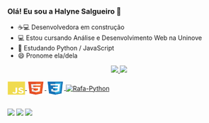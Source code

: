 ### Olá! Eu sou a Halyne Salgueiro 👋

- ☕💻 Desenvolvedora em construção
- 💻 Estou cursando Análise e Desenvolvimento Web na Uninove 
- 🌱 Estudando Python / JavaScript
- 😄 Pronome ela/dela

<div align="center">
  <a href="https://github.com/HalyneSalgueiro">
  <img height="180em" src="https://github-readme-stats.vercel.app/api?username=HalyneSalgueiro&show_icons=true&theme=synthwave&include_all_commits=true&count_private=true"/>
  <img height="180em" src="https://github-readme-stats.vercel.app/api/top-langs/?username=HalyneSalgueiro&layout=compact&langs_count=7&theme=synthwave"/>
</div>

 <div style="display: inline_block"><br>
  <img align="center" alt="Rafa-Js" height="30" width="40" src="https://raw.githubusercontent.com/devicons/devicon/master/icons/javascript/javascript-plain.svg">
  <img align="center" alt="Rafa-HTML" height="30" width="40" src="https://raw.githubusercontent.com/devicons/devicon/master/icons/html5/html5-original.svg">
  <img align="center" alt="Rafa-CSS" height="30" width="40" src="https://raw.githubusercontent.com/devicons/devicon/master/icons/css3/css3-original.svg">
  <img align="center" alt="Rafa-Python" height="40" width="70" src="https://img.shields.io/badge/Python-14354C?style=for-the-badge&logo=python&logoColor=white.svg">	
 </div><br>
  
  <div>
   
  <a href="https://www.instagram.com/halynesalgueiro/" target="_blank"><img src="https://img.shields.io/badge/-Instagram-%23E4405F?style=for-the-badge&logo=instagram&logoColor=white" target="_blank"></a>
  <a href = "mailto:halynesalgueiroalves@hotmail.com"><img src="https://img.shields.io/badge/Microsoft_Outlook-0078D4?style=for-the-badge&logo=microsoft-outlook&logoColor=white"></a>
  <a href="https://www.linkedin.com/in/halyne-salgueiro/" target="_blank"><img src="https://img.shields.io/badge/-LinkedIn-%230077B5?style=for-the-badge&logo=linkedin&logoColor=white" target="_blank"></a> 
    
  </div> 
